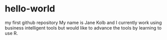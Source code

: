 hello-world
===========

my first github repository
My name is Jane Kolb and I currently work using business intelligent tools but would like to advance the tools by learning to use R.
